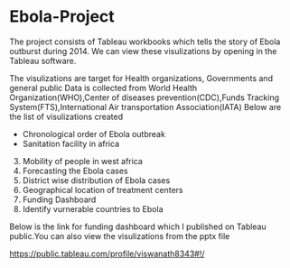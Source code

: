 # Ebola-Project

The project consists of Tableau workbooks which tells the story of Ebola outburst during 2014.
We can view these visulizations by opening in the Tableau software.

The visulizations are target for Health organizations, Governments and general public
Data is collected from World Health Organization(WHO),Center of diseases prevention(CDC),Funds Tracking System(FTS),International Air transportation Association(IATA)
Below are the list of visulizations created
- Chronological order of Ebola outbreak
- Sanitation facility in africa
3. Mobility of people in west africa
4. Forecasting the Ebola cases
5. District wise distribution of Ebola cases
6. Geographical location of treatment centers
7. Funding Dashboard
8. Identify vurnerable countries to Ebola

Below is the link for funding dashboard which I published on Tableau public.You can also view the visulizations from the pptx file

https://public.tableau.com/profile/viswanath8343#!/

